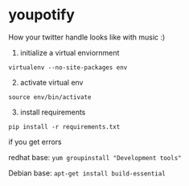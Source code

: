# youpotify

How your twitter handle looks like with music :)

1. initialize a virtual enviornment

`virtualenv --no-site-packages env`

2. activate virtual env

`source env/bin/activate`

3. install requirements

`pip install -r requirements.txt`



if you get errors

redhat base:
`yum groupinstall "Development tools"`

Debian base:
`apt-get install build-essential`
